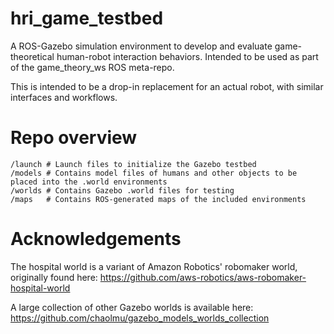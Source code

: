 # hri_game_testbed
A ROS-Gazebo simulation environment to develop and evaluate game-theoretical human-robot interaction behaviors. Intended to be used as part of the game_theory_ws ROS meta-repo.

This is intended to be a drop-in replacement for an actual robot, with similar interfaces and workflows.

# Repo overview
```
/launch # Launch files to initialize the Gazebo testbed
/models # Contains model files of humans and other objects to be placed into the .world environments
/worlds # Contains Gazebo .world files for testing
/maps   # Contains ROS-generated maps of the included environments
```

# Acknowledgements
The hospital world is a variant of Amazon Robotics' robomaker world, originally found here:
https://github.com/aws-robotics/aws-robomaker-hospital-world 

A large collection of other Gazebo worlds is available here:
https://github.com/chaolmu/gazebo_models_worlds_collection 